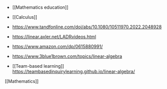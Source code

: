   - [[Mathematics education]]
  - [[Calculus]]

  - https://www.tandfonline.com/doi/abs/10.1080/10511970.2022.2048928
  - https://linear.axler.net/LADRvideos.html
  - https://www.amazon.com/dp/0615880991/

  - https://www.3blue1brown.com/topics/linear-algebra

  - [[Team-based learning]]
    https://teambasedinquirylearning.github.io/linear-algebra/

[[Mathematics]]